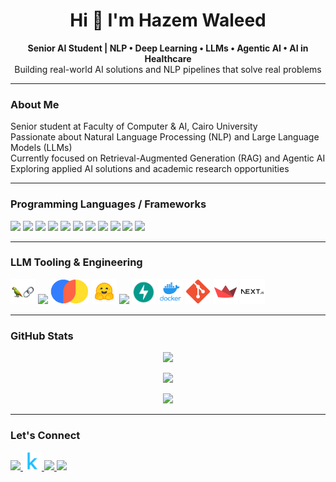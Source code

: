 <h1 align="center">Hi 👋 I'm Hazem Waleed</h1>

<p align="center">
  <strong>Senior AI Student | NLP • Deep Learning • LLMs • Agentic AI • AI in Healthcare</strong><br>
  Building real-world AI solutions and NLP pipelines that solve real problems
</p>

---

### About Me
 
  Senior student at Faculty of Computer & AI, Cairo University  
  Passionate about Natural Language Processing (NLP) and Large Language Models (LLMs)  
  Currently focused on Retrieval-Augmented Generation (RAG) and Agentic AI  
  Exploring applied AI solutions and academic research opportunities  

---


### Programming Languages / Frameworks

<div align="left">
  <a href="https://www.python.org/" target="_blank"><img src="https://cdn.jsdelivr.net/gh/devicons/devicon/icons/python/python-original.svg" height="40" /></a>
  <a href="https://isocpp.org/" target="_blank"><img src="https://cdn.jsdelivr.net/gh/devicons/devicon/icons/cplusplus/cplusplus-original.svg" height="40" /></a>
  <a href="https://www.java.com/" target="_blank"><img src="https://cdn.jsdelivr.net/gh/devicons/devicon/icons/java/java-original.svg" height="40" /></a>
  <a href="https://developer.mozilla.org/en-US/docs/Web/JavaScript" target="_blank"><img src="https://cdn.jsdelivr.net/gh/devicons/devicon/icons/javascript/javascript-original.svg" height="40" /></a>
  <a href="https://www.typescriptlang.org/" target="_blank"><img src="https://cdn.jsdelivr.net/gh/devicons/devicon/icons/typescript/typescript-original.svg" height="40" /></a>
  <a href="https://developer.mozilla.org/en-US/docs/Web/HTML" target="_blank"><img src="https://cdn.jsdelivr.net/gh/devicons/devicon/icons/html5/html5-original.svg" height="40" /></a>
  <a href="https://developer.mozilla.org/en-US/docs/Web/CSS" target="_blank"><img src="https://cdn.jsdelivr.net/gh/devicons/devicon/icons/css3/css3-original.svg" height="40" /></a>
  <a href="https://numpy.org/doc/" target="_blank"><img src="https://cdn.jsdelivr.net/gh/devicons/devicon/icons/numpy/numpy-original.svg" height="40" /></a>
  <a href="https://pandas.pydata.org/docs/" target="_blank"><img src="https://cdn.jsdelivr.net/gh/devicons/devicon/icons/pandas/pandas-original.svg" height="40" /></a>
  <a href="https://pytorch.org/docs/" target="_blank"><img src="https://cdn.jsdelivr.net/gh/devicons/devicon/icons/pytorch/pytorch-original.svg" height="40" /></a>
  <a href="https://www.tensorflow.org/learn" target="_blank"><img src="https://cdn.jsdelivr.net/gh/devicons/devicon/icons/tensorflow/tensorflow-original.svg" height="40" /></a>
</div>

---

### LLM Tooling & Engineering

<div align="left">
  <a href="https://docs.langchain.com/" target="_blank"><img src="./assets/langchain.png" height="40" alt="LangChain"/></a>
  <a href="https://github.com/facebookresearch/faiss" target="_blank"><img src="https://img.shields.io/badge/FAISS-007ACC?style=for-the-badge&logo=faiss&logoColor=white" /></a>
  <a href="https://docs.trychroma.com/" target="_blank"><img src="./assets/chromadb2.png" height="40" alt="ChromaDB"/></a>
  <a href="https://huggingface.co/docs" target="_blank"><img src="./assets/hf.png" height="40" alt="Hugging Face"/></a>
  <a href="https://github.com/joaomdmoura/crewai" target="_blank"><img src="https://img.shields.io/badge/CrewAI-00BFFF?style=for-the-badge" /></a>
  <a href="https://fastapi.tiangolo.com/" target="_blank"><img src="./assets/fastapi3.png" height="40" alt="FastAPI"/></a>
  <a href="https://docs.docker.com/" target="_blank"><img src="./assets/docker.png" height="40" alt="Docker"/></a>
  <a href="https://git-scm.com/doc" target="_blank"><img src="./assets/git.png" height="40" alt="Git"/></a>
  <a href="https://docs.streamlit.io/" target="_blank"><img src="./assets/streamlit.png" height="40" alt="Streamlit"/></a>
  <a href="https://nextjs.org/docs" target="_blank"><img src="./assets/next-js.png" height="40" alt="Next.js"/></a>
</div>


---

### GitHub Stats

<p align="center">
  <a href="https://github.com/hazem-walied">
    <img src="https://github-readme-stats.vercel.app/api?username=hazem-walied&hide=prs,contribs&show=reviews&show_icons=true&theme=radical&hide_rank=true&count_private=true&title_color=3382ed&text_color=ffffff&icon_color=ec4899&bg_color=000000&hide_border=true" />
  </a>
</p>

<p align="center">
  <a href="https://github.com/hazem-walied">
    <img src="https://github-readme-streak-stats.vercel.app/?user=hazem-walied&stroke=ffffff&background=000000&ring=3382ed&fire=3382ed&currStreakNum=ffffff&currStreakLabel=3382ed&sideNums=ffffff&sideLabels=ffffff&dates=ffffff&hide_border=true" />
  </a>
</p>



<p align="center">
  <a href="https://github.com/hazem-walied">
    <img src="https://github-readme-stats.vercel.app/api/top-langs/?username=hazem-walied&size_weight=0.5&count_weight=0.5&theme=radical&layout=compact&title_color=3382ed&text_color=ffffff&icon_color=ec4899&bg_color=000000&hide_border=true" />
  </a>
</p>

---

### Let's Connect

<div align="left">
  <a href="mailto:hazemwalied2003@gmail.com" target="_blank">
    <img src="https://raw.githubusercontent.com/maurodesouza/profile-readme-generator/master/src/assets/icons/social/gmail/default.svg" width="40"/>
  </a>
  <a href="https://www.kaggle.com/hazemwaleed" target="_blank">
    <img src="./assets/kaggle.png" height="30"/>
  </a>
  <a href="https://www.linkedin.com/in/hazem-waleed-758a06246/" target="_blank">
    <img src="https://raw.githubusercontent.com/maurodesouza/profile-readme-generator/master/src/assets/icons/social/linkedin/default.svg" width="40"/>
  </a>
  <a href="https://hazem-waleed.vercel.app/" target="_blank">
    <img src="https://img.shields.io/badge/Website-4285F4?style=for-the-badge&logo=googlechrome&logoColor=white" height="30"/>
  </a>
</div>
